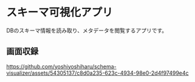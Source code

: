 # スキーマ可視化アプリ

DBのスキーマ情報を読み取り、メタデータを閲覧するアプリです。

## 画面収録
https://github.com/yoshiyoshiharu/schema-visualizer/assets/54305137/c8d0a235-623c-4934-98e0-2d4f97499e4c

